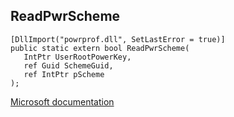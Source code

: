 ## ReadPwrScheme

```
[DllImport("powrprof.dll", SetLastError = true)]
public static extern bool ReadPwrScheme(
   IntPtr UserRootPowerKey,
   ref Guid SchemeGuid,
   ref IntPtr pScheme
);
```

[Microsoft documentation](https://docs.microsoft.com/en-us/windows/win32/api/powrprof/nf-powrprof-readpwrsceme)
